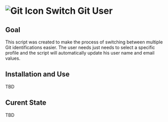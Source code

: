 # ![Git Icon](./resources/git_icon_130933.png) Switch Git User

## Goal

This script was created to make the process of switching between multiple Git identifications easier.
The user needs just needs to select a specific profile and the script will automatically update his
user name and email values.

## Installation and Use

TBD

## Curent State

TBD
